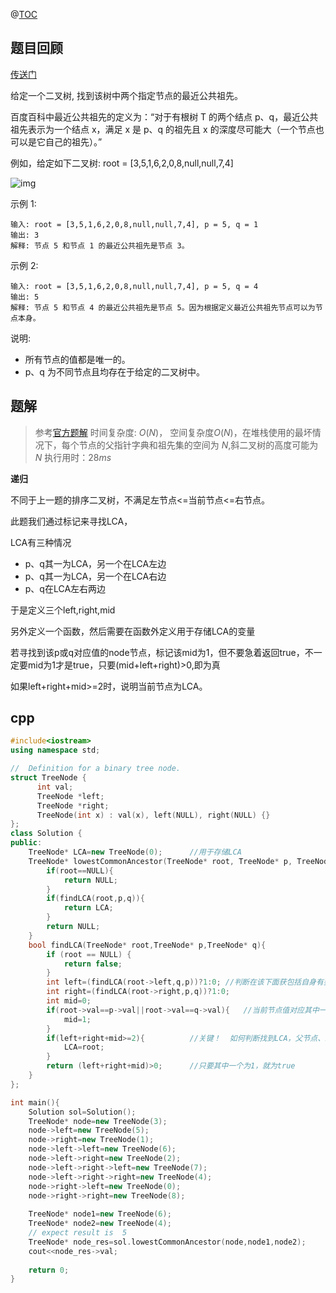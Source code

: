 @[TOC](LeetCode-day43-236二叉树的最近公共祖先-递归-cpp)

## 题目回顾

[传送门](https://leetcode-cn.com/problems/lowest-common-ancestor-of-a-binary-tree/)

给定一个二叉树, 找到该树中两个指定节点的最近公共祖先。

百度百科中最近公共祖先的定义为：“对于有根树 T 的两个结点 p、q，最近公共祖先表示为一个结点 x，满足 x 是 p、q 的祖先且 x 的深度尽可能大（一个节点也可以是它自己的祖先）。”

例如，给定如下二叉树:  root = [3,5,1,6,2,0,8,null,null,7,4]

![img](https://assets.leetcode-cn.com/aliyun-lc-upload/uploads/2018/12/15/binarytree.png)

示例 1:

```
输入: root = [3,5,1,6,2,0,8,null,null,7,4], p = 5, q = 1
输出: 3
解释: 节点 5 和节点 1 的最近公共祖先是节点 3。

```


示例 2:

```
输入: root = [3,5,1,6,2,0,8,null,null,7,4], p = 5, q = 4
输出: 5
解释: 节点 5 和节点 4 的最近公共祖先是节点 5。因为根据定义最近公共祖先节点可以为节点本身。
```

说明:

- 所有节点的值都是唯一的。
- p、q 为不同节点且均存在于给定的二叉树中。

## 题解

> 参考[官方题解](https://leetcode-cn.com/problems/lowest-common-ancestor-of-a-binary-tree/solution/er-cha-shu-de-zui-jin-gong-gong-zu-xian-by-leetcod/)
> 时间复杂度: $O(N)$， 
> 空间复杂度$O(N)$，在堆栈使用的最坏情况下，每个节点的父指针字典和祖先集的空间为 $N$,斜二叉树的高度可能为 $N$
> 执行用时：$28 ms$

**递归**

不同于上一题的排序二叉树，不满足左节点<=当前节点<=右节点。

此题我们通过标记来寻找LCA，

LCA有三种情况

- p、q其一为LCA，另一个在LCA左边
- p、q其一为LCA，另一个在LCA右边
- p、q在LCA左右两边

于是定义三个left,right,mid

另外定义一个函数，然后需要在函数外定义用于存储LCA的变量

若寻找到该p或q对应值的node节点，标记该mid为1，但不要急着返回true，不一定要mid为1才是true，只要(mid+left+right)>0,即为真

如果left+right+mid>=2时，说明当前节点为LCA。

## cpp

```c++
#include<iostream>
using namespace std;

//  Definition for a binary tree node.
struct TreeNode {
      int val;
      TreeNode *left;
      TreeNode *right;
      TreeNode(int x) : val(x), left(NULL), right(NULL) {}
};
class Solution {
public:
    TreeNode* LCA=new TreeNode(0);      //用于存储LCA
    TreeNode* lowestCommonAncestor(TreeNode* root, TreeNode* p, TreeNode* q) {
        if(root==NULL){
            return NULL;
        }
        if(findLCA(root,p,q)){
            return LCA;
        }
        return NULL;
    }
    bool findLCA(TreeNode* root,TreeNode* p,TreeNode* q){
        if (root == NULL) {
            return false;
        }
        int left=(findLCA(root->left,q,p))?1:0; //判断在该下面获包括自身有要寻找的值
        int right=(findLCA(root->right,p,q))?1:0;
        int mid=0;
        if(root->val==p->val||root->val==q->val){   //当前节点值对应其中一个，
            mid=1;
        }
        if(left+right+mid>=2){          //关键！  如何判断找到LCA，父节点、左节点、右节点
            LCA=root;
        }
        return (left+right+mid)>0;      //只要其中一个为1，就为true
    }
};

int main(){
    Solution sol=Solution();
    TreeNode* node=new TreeNode(3);
    node->left=new TreeNode(5);
    node->right=new TreeNode(1);
    node->left->left=new TreeNode(6);
    node->left->right=new TreeNode(2);
    node->left->right->left=new TreeNode(7);
    node->left->right->right=new TreeNode(4);
    node->right->left=new TreeNode(0);
    node->right->right=new TreeNode(8);
    
    TreeNode* node1=new TreeNode(6);
    TreeNode* node2=new TreeNode(4);
    // expect result is  5
    TreeNode* node_res=sol.lowestCommonAncestor(node,node1,node2);
    cout<<node_res->val;
    
    return 0;
}
```

